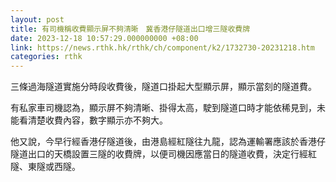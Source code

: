 ```yaml
---
layout: post
title: 有司機稱收費顯示屏不夠清晰　冀香港仔隧道出口增三隧收費牌
date: 2023-12-18 10:57:29.000000000 +08:00
link: https://news.rthk.hk/rthk/ch/component/k2/1732730-20231218.htm
categories: rthk
---
```


三條過海隧道實施分時段收費後，隧道口掛起大型顯示屏，顯示當刻的隧道費。

有私家車司機認為，顯示屏不夠清晰、掛得太高，駛到隧道口時才能依稀見到，未能看清楚收費內容，數字顯示亦不夠大。

他又說，今早行經香港仔隧道後，由港島經紅隧往九龍，認為運輸署應該於香港仔隧道出口的天橋設置三隧的收費牌，以便司機因應當日的隧道收費，決定行經紅隧、東隧或西隧。
